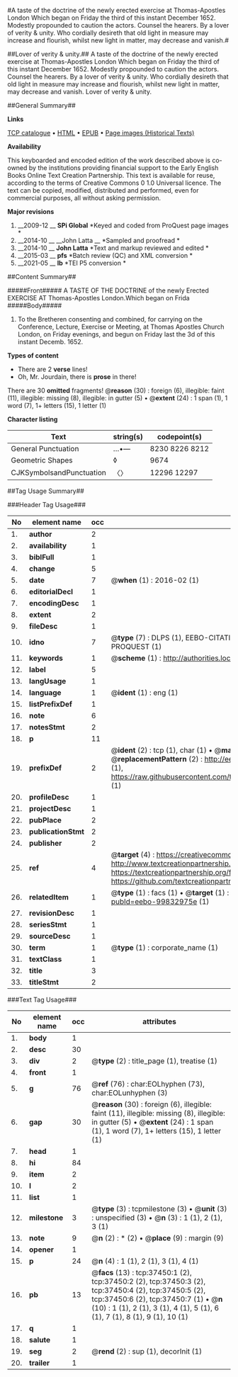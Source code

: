 #A taste of the doctrine of the newly erected exercise at Thomas-Apostles London Which began on Friday the third of this instant December 1652. Modestly propounded to caution the actors. Counsel the hearers. By a lover of verity & unity. Who cordially desireth that old light in measure may increase and flourish, whilst new light in matter, may decrease and vanish.#

##Lover of verity & unity.##
A taste of the doctrine of the newly erected exercise at Thomas-Apostles London Which began on Friday the third of this instant December 1652. Modestly propounded to caution the actors. Counsel the hearers. By a lover of verity & unity. Who cordially desireth that old light in measure may increase and flourish, whilst new light in matter, may decrease and vanish.
Lover of verity & unity.

##General Summary##

**Links**

[TCP catalogue](http://www.ota.ox.ac.uk/tcp/)  • 
[HTML](http://tei.it.ox.ac.uk/tcp/Texts-HTML/free/A62/A62836.html)  • 
[EPUB](http://tei.it.ox.ac.uk/tcp/Texts-EPUB/free/A62/A62836.epub) • 
[Page images (Historical Texts)](https://historicaltexts.jisc.ac.uk/eebo-99832975e)

**Availability**

This keyboarded and encoded edition of the work described above is co-owned by the
    institutions providing financial support to the Early English Books Online Text Creation
    Partnership. This text is available for reuse, according to the terms of  Creative Commons 0 1.0 Universal
    licence. The text can be copied, modified, distributed and performed, even for commercial
    purposes, all without asking permission.

**Major revisions**

1. __2009-12 __ __SPi Global__ *Keyed and coded from ProQuest page images *
1. __2014-10 __ __John Latta __ *Sampled and proofread *
1. __2014-10 __ __John Latta__ *Text and markup reviewed and edited *
1. __2015-03 __ __pfs__ *Batch review (QC) and XML conversion *
1. __2021-05 __ __lb__ *TEI P5 conversion *

##Content Summary##

#####Front#####
A TASTE OF THE DOCTRINE of the newly Erected EXERCISE AT Thomas-Apostles London.Which began on Frida
#####Body#####

1. To the Bretheren consenting and combined, for carrying on the Conference, Lecture, Exercise or Meeting, at Thomas Apostles Church London, on Friday evenings, and begun on Friday last the 3d of this instant Decemb. 1652.

**Types of content**

  * There are 2 **verse** lines!
  * Oh, Mr. Jourdain, there is **prose** in there!

There are 30 **omitted** fragments! 
 @__reason__ (30) : foreign (6), illegible: faint (11), illegible: missing (8), illegible: in gutter (5)  •  @__extent__ (24) : 1 span (1), 1 word (7), 1+ letters (15), 1 letter (1)

**Character listing**


|Text|string(s)|codepoint(s)|
|---|---|---|
|General Punctuation|…•—|8230 8226 8212|
|Geometric Shapes|◊|9674|
|CJKSymbolsandPunctuation|〈〉|12296 12297|

##Tag Usage Summary##

###Header Tag Usage###

|No|element name|occ|attributes|
|---|---|---|---|
|1.|__author__|2||
|2.|__availability__|1||
|3.|__biblFull__|1||
|4.|__change__|5||
|5.|__date__|7| @__when__ (1) : 2016-02 (1)|
|6.|__editorialDecl__|1||
|7.|__encodingDesc__|1||
|8.|__extent__|2||
|9.|__fileDesc__|1||
|10.|__idno__|7| @__type__ (7) : DLPS (1), EEBO-CITATION (1), VID (1), EEBO-PROQUEST (1), STC (2), PROQUEST (1)|
|11.|__keywords__|1| @__scheme__ (1) : http://authorities.loc.gov/ (1)|
|12.|__label__|5||
|13.|__langUsage__|1||
|14.|__language__|1| @__ident__ (1) : eng (1)|
|15.|__listPrefixDef__|1||
|16.|__note__|6||
|17.|__notesStmt__|2||
|18.|__p__|11||
|19.|__prefixDef__|2| @__ident__ (2) : tcp (1), char (1)  •  @__matchPattern__ (2) : ([0-9\-]+):([0-9IVX]+) (1), (.+) (1)  •  @__replacementPattern__ (2) : http://eebo.chadwyck.com/downloadtiff?vid=$1&page=$2 (1), https://raw.githubusercontent.com/textcreationpartnership/Texts/master/tcpchars.xml#$1 (1)|
|20.|__profileDesc__|1||
|21.|__projectDesc__|1||
|22.|__pubPlace__|2||
|23.|__publicationStmt__|2||
|24.|__publisher__|2||
|25.|__ref__|4| @__target__ (4) : https://creativecommons.org/publicdomain/zero/1.0/ (1), http://www.textcreationpartnership.org/docs/. (1), https://textcreationpartnership.org/faq/#faq05 (1), https://github.com/textcreationpartnership (1)|
|26.|__relatedItem__|1| @__type__ (1) : facs (1)  •  @__target__ (1) : https://data.historicaltexts.jisc.ac.uk/view?pubId=eebo-99832975e (1)|
|27.|__revisionDesc__|1||
|28.|__seriesStmt__|1||
|29.|__sourceDesc__|1||
|30.|__term__|1| @__type__ (1) : corporate_name (1)|
|31.|__textClass__|1||
|32.|__title__|3||
|33.|__titleStmt__|2||


###Text Tag Usage###

|No|element name|occ|attributes|
|---|---|---|---|
|1.|__body__|1||
|2.|__desc__|30||
|3.|__div__|2| @__type__ (2) : title_page (1), treatise (1)|
|4.|__front__|1||
|5.|__g__|76| @__ref__ (76) : char:EOLhyphen (73), char:EOLunhyphen (3)|
|6.|__gap__|30| @__reason__ (30) : foreign (6), illegible: faint (11), illegible: missing (8), illegible: in gutter (5)  •  @__extent__ (24) : 1 span (1), 1 word (7), 1+ letters (15), 1 letter (1)|
|7.|__head__|1||
|8.|__hi__|84||
|9.|__item__|2||
|10.|__l__|2||
|11.|__list__|1||
|12.|__milestone__|3| @__type__ (3) : tcpmilestone (3)  •  @__unit__ (3) : unspecified (3)  •  @__n__ (3) : 1 (1), 2 (1), 3 (1)|
|13.|__note__|9| @__n__ (2) : * (2)  •  @__place__ (9) : margin (9)|
|14.|__opener__|1||
|15.|__p__|24| @__n__ (4) : 1 (1), 2 (1), 3 (1), 4 (1)|
|16.|__pb__|13| @__facs__ (13) : tcp:37450:1 (2), tcp:37450:2 (2), tcp:37450:3 (2), tcp:37450:4 (2), tcp:37450:5 (2), tcp:37450:6 (2), tcp:37450:7 (1)  •  @__n__ (10) : 1 (1), 2 (1), 3 (1), 4 (1), 5 (1), 6 (1), 7 (1), 8 (1), 9 (1), 10 (1)|
|17.|__q__|1||
|18.|__salute__|1||
|19.|__seg__|2| @__rend__ (2) : sup (1), decorInit (1)|
|20.|__trailer__|1||
